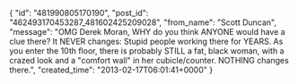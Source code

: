  {
   "id": "481990805170190",
   "post_id": "462493170453287_481602425209028",
   "from_name": "Scott Duncan",
   "message": "OMG Derek Moran, WHY do you think ANYONE would have a clue there? It NEVER changes: Stupid people working there for YEARS. As you enter the 10th floor, there is probably STILL a fat, black woman, with a crazed look and a \"comfort wall\" in her cubicle/counter. NOTHING changes there.",
   "created_time": "2013-02-17T06:01:41+0000"
 }
